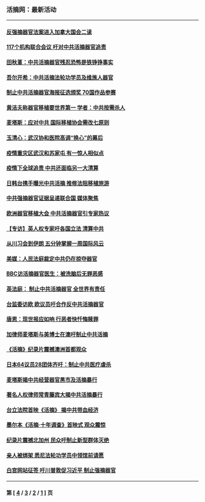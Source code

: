### 活摘网：最新活动
---
#### [反强摘器官法案进入加拿大国会二读](../../pages/nf5883/n13033450.md?07080430) 
#### [117个机构联合会议 吁对中共活摘器官追责](../../pages/nf5883/n12775087.md?07080430) 
#### [田秋堇：中共活摘器官残忍恐怖是铁铮铮事实](../../pages/nf5883/n12702148.md?07080430) 
#### [吾尔开希：中共活摘法轮功学员及维族人器官](../../pages/nf5883/n12693197.md?07080430) 
#### [制止中共活摘器官海报征选颁奖 70国作品参赛](../../pages/nf5883/n12692050.md?07080430) 
#### [黄洁夫称器官移植要世界第一 学者：中共按需杀人](../../pages/nf5883/n12572329.md?07080430) 
#### [麦塔斯：应对中共 国际移植协会需改七原则](../../pages/nf5883/n12514711.md?07080430) 
#### [玉清心：武汉协和医院高调“换心”的幕后](../../pages/nf5883/n12298730.md?07080430) 
#### [疫情重灾区武汉和苏家屯 有一惊人相似点](../../pages/nf5883/n12150824.md?07080430) 
#### [疫情下全球追责 中共还面临另一大清算](../../pages/nf5883/n12070397.md?07080430) 
#### [日韩台携手曝光中共活摘 推修法阻移植旅游](../../pages/nf5883/n11712046.md?07080430) 
#### [中共强摘器官证据呈递联合国 媒体聚焦](../../pages/nf5883/n11546426.md?07080430) 
#### [欧洲器官移植大会 中共活摘器官引专家热议](../../pages/nf5883/n11539095.md?07080430) 
#### [【专访】英人权专家吁各国立法 清算中共](../../pages/nf5883/n11367315.md?07080430) 
#### [从川习会到伊朗 五分钟掌握一周国际风云](../../pages/nf5883/n11338520.md?07080430) 
#### [美媒：人民法庭裁定中共仍在掠夺器官](../../pages/nf5883/n11334897.md?07080430) 
#### [BBC访活摘器官医生：被洗脑后无罪恶感](../../pages/nf5883/n11335935.md?07080430) 
#### [英法庭： 制止中共活摘器官 全世界有责任](../../pages/nf5883/n11330691.md?07080430) 
#### [台监委访欧 欧议员吁合作反中共活摘器官](../../pages/nf5883/n11109190.md?07080430) 
#### [唐恩：现世报应如响 行恶者快忏悔赎罪](../../pages/nf5883/n11104016.md?07080430) 
#### [加律师麦塔斯与美博士在澳吁制止中共活摘](../../pages/nf5883/n10724764.md?07080430) 
#### [《活摘》纪录片震撼澳洲首都观众](../../pages/nf5883/n10722747.md?07080430) 
#### [日本64议员28团体齐吁：制止中共医疗虐杀](../../pages/nf5883/n10587757.md?07080430) 
#### [麦塔斯揭中共经营器官黑市及活摘暴行](../../pages/nf5883/n10442407.md?07080430) 
#### [著名人权律师常青藤宾大揭中共活摘暴行](../../pages/nf5883/n10318181.md?07080430) 
#### [台立法院首映《活摘》 揭中共带血经济](../../pages/nf5883/n9938847.md?07080430) 
#### [墨尔本《活摘·十年调查》首映式 观众震惊](../../pages/nf5883/n9522572.md?07080430) 
#### [纪录片震撼北加州 民众吁制止新型群体灭绝](../../pages/nf5883/n9188314.md?07080430) 
#### [亲人被绑架 悉尼法轮功学员中领馆前请愿](../../pages/nf5883/n9056753.md?07080430) 
#### [白宫网站征签 吁川普敦促习近平 制止强摘器官](../../pages/nf5883/n9009661.md?07080430) 

---
#### 第 [ [4](./4.md?07080430) / [3](./3.md?07080430) / [2](./2.md?07080430) / [1](./1.md?07080430) ] 页

